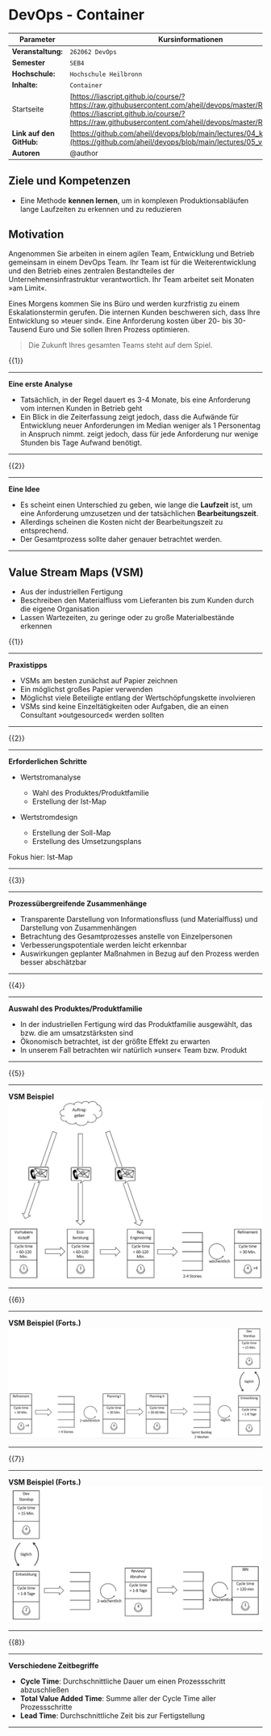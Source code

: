 <!--

author:   Andreas Heil

email:    andreas.heil@hs-heilbronn.de

version:  0.1

language: de

narrator: DE German Male

tags: devops, lecture, value stream maps

comment:  

-->

# DevOps - Container

<!-- data-type="none" -->
| Parameter | Kursinformationen |
| --- | --- |
| **Veranstaltung:** | `262062 DevOps`|
| **Semester** | `SEB4` |
| **Hochschule:** | `Hochschule Heilbronn` |
| **Inhalte:** | `Container ` |
| Startseite | [https://liascript.github.io/course/?https://raw.githubusercontent.com/aheil/devops/master/README.md#1](https://liascript.github.io/course/?https://raw.githubusercontent.com/aheil/devops/master/README.md#1) | 
| **Link auf den GitHub:** | [https://github.com/aheil/devops/blob/main/lectures/04_kanban.md](https://github.com/aheil/devops/blob/main/lectures/05_vsm.md) |
| **Autoren** | @author |

## Ziele und Kompetenzen

- Eine Methode **kennen lernen**, um in komplexen Produktionsabläufen lange Laufzeiten zu erkennen und zu reduzieren

## Motivation 

Angenommen Sie arbeiten in einem agilen Team, Entwicklung und Betrieb gemeinsam in einem DevOps Team. Ihr Team ist für die Weiterentwicklung und den Betrieb eines zentralen Bestandteiles der Unternehmensinfrastruktur verantwortlich. Ihr Team arbeitet seit Monaten »am Limit«. 

Eines Morgens kommen Sie ins Büro und werden kurzfristig zu einem Eskalationstermin gerufen. Die internen Kunden beschweren sich, dass Ihre Entwicklung so »teuer sind«. Eine Anforderung kosten über 20- bis 30-Tausend Euro und Sie sollen Ihren Prozess optimieren.  

> Die Zukunft Ihres gesamten Teams steht auf dem Spiel.

{{1}}
************************************

**Eine erste Analyse**

* Tatsächlich, in der Regel dauert es 3-4 Monate, bis eine Anforderung vom internen Kunden in Betrieb geht
* Ein Blick in die Zeiterfassung zeigt jedoch, dass die Aufwände für Entwicklung neuer Anforderungen im Median weniger als 1 Personentag in Anspruch nimmt. zeigt jedoch, dass für jede Anforderung nur wenige Stunden bis Tage Aufwand benötigt.

************************************

{{2}}
************************************

**Eine Idee**

* Es scheint einen Unterschied zu geben, wie lange die **Laufzeit** ist, um eine Anforderung umzusetzen und der tatsächlichen **Bearbeitungszeit**. 
* Allerdings scheinen die Kosten nicht der Bearbeitungszeit zu entsprechend. 
* Der Gesamtprozess sollte daher genauer betrachtet werden.

************************************

## Value Stream Maps (VSM)

* Aus der industriellen Fertigung 
* Beschreiben den Materialfluss vom Lieferanten bis zum Kunden durch die eigene Organisation
* Lassen Wartezeiten, zu geringe oder zu große Materialbestände erkennen

{{1}}
************************************

**Praxistipps** 

* VSMs am besten zunächst auf Papier zeichnen 
* Ein möglichst großes Papier verwenden
* Möglichst viele Beteiligte entlang der Wertschöpfungskette involvieren 
* VSMs sind keine Einzeltätigkeiten oder Aufgaben, die an einen Consultant »outgesourced« werden sollten

************************************

{{2}}
************************************

**Erforderlichen Schritte**

* Wertstromanalyse 

  * Wahl des Produktes/Produktfamilie  
  * Erstellung der Ist-Map

* Wertstromdesign

  * Erstellung der Soll-Map
  * Erstellung des Umsetzungsplans

Fokus hier: Ist-Map

************************************

{{3}}
************************************

**Prozessübergreifende Zusammenhänge**

* Transparente Darstellung von Informationsfluss (und Materialfluss) und Darstellung von Zusammenhängen
* Betrachtung des Gesamtprozesses anstelle von Einzelpersonen
* Verbesserungspotentiale werden leicht erkennbar
* Auswirkungen geplanter Maßnahmen in Bezug auf den Prozess werden besser abschätzbar
************************************

{{4}}
************************************

**Auswahl des Produktes/Produktfamilie** 

* In der industriellen Fertigung wird das Produktfamilie ausgewählt, das bzw. die am umsatzstärksten sind
* Ökonomisch betrachtet, ist der größte Effekt zu erwarten
* In unserem Fall betrachten wir natürlich »unser« Team bzw. Produkt
************************************

{{5}}
************************************

**VSM Beispiel**
![](../img/devops.05.vsm_part1.de.png)

************************************

{{6}}
************************************

**VSM Beispiel (Forts.)**
![](../img/devops.05.vsm_part2.de.png)

************************************

{{7}}
************************************

**VSM Beispiel (Forts.)**
![](../img/devops.05.vsm_part3.de.png)

************************************

{{8}}
************************************

**Verschiedene Zeitbegriffe** 

* **Cycle Time**: Durchschnittliche Dauer um einen Prozessschritt abzuschließen
* **Total Value Added Time**: Summe aller der Cycle Time aller Prozessschritte 
* **Lead Time**: Durchschnittliche Zeit bis zur Fertigstellung 

************************************